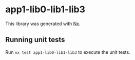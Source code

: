 # app1-lib0-lib1-lib3

This library was generated with [Nx](https://nx.dev).

## Running unit tests

Run `nx test app1-lib0-lib1-lib3` to execute the unit tests.

